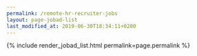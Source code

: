 ```yaml
---
permalink: /remote-hr-recruiter-jobs
layout: page-jobad-list
last_modified_at: 2019-06-30T18:34:11+0200
---
```

{% include render_jobad_list.html permalink=page.permalink %}
